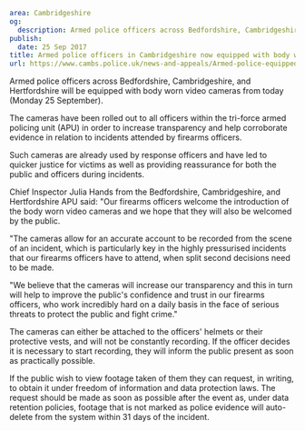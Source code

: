 ```yaml
area: Cambridgeshire
og:
  description: Armed police officers across Bedfordshire, Cambridgeshire, and Hertfordshire will be equipped with body worn video cameras from today (Monday 25 September).
publish:
  date: 25 Sep 2017
title: Armed police officers in Cambridgeshire now equipped with body worn video cameras
url: https://www.cambs.police.uk/news-and-appeals/Armed-police-equipped-with-body-worn-video-cameras
```

Armed police officers across Bedfordshire, Cambridgeshire, and Hertfordshire will be equipped with body worn video cameras from today (Monday 25 September).

The cameras have been rolled out to all officers within the tri-force armed policing unit (APU) in order to increase transparency and help corroborate evidence in relation to incidents attended by firearms officers.

Such cameras are already used by response officers and have led to quicker justice for victims as well as providing reassurance for both the public and officers during incidents.

Chief Inspector Julia Hands from the Bedfordshire, Cambridgeshire, and Hertfordshire APU said: "Our firearms officers welcome the introduction of the body worn video cameras and we hope that they will also be welcomed by the public.

"The cameras allow for an accurate account to be recorded from the scene of an incident, which is particularly key in the highly pressurised incidents that our firearms officers have to attend, when split second decisions need to be made.

"We believe that the cameras will increase our transparency and this in turn will help to improve the public's confidence and trust in our firearms officers, who work incredibly hard on a daily basis in the face of serious threats to protect the public and fight crime."

The cameras can either be attached to the officers' helmets or their protective vests, and will not be constantly recording. If the officer decides it is necessary to start recording, they will inform the public present as soon as practically possible.

If the public wish to view footage taken of them they can request, in writing, to obtain it under freedom of information and data protection laws. The request should be made as soon as possible after the event as, under data retention policies, footage that is not marked as police evidence will auto-delete from the system within 31 days of the incident.

